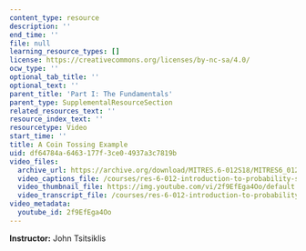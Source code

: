 ```yaml
---
content_type: resource
description: ''
end_time: ''
file: null
learning_resource_types: []
license: https://creativecommons.org/licenses/by-nc-sa/4.0/
ocw_type: ''
optional_tab_title: ''
optional_text: ''
parent_title: 'Part I: The Fundamentals'
parent_type: SupplementalResourceSection
related_resources_text: ''
resource_index_text: ''
resourcetype: Video
start_time: ''
title: A Coin Tossing Example
uid: df64784a-6463-177f-3ce0-4937a3c7819b
video_files:
  archive_url: https://archive.org/download/MITRES.6-012S18/MITRES6_012S18_L04-06_300k.mp4
  video_captions_file: /courses/res-6-012-introduction-to-probability-spring-2018/0c86de2df0955a1b910092a334d69c8a_2f9EfEga4Oo.vtt
  video_thumbnail_file: https://img.youtube.com/vi/2f9EfEga4Oo/default.jpg
  video_transcript_file: /courses/res-6-012-introduction-to-probability-spring-2018/89069ff05127b2af6503f161ae166ada_2f9EfEga4Oo.pdf
video_metadata:
  youtube_id: 2f9EfEga4Oo
---
```


**Instructor:** John Tsitsiklis

